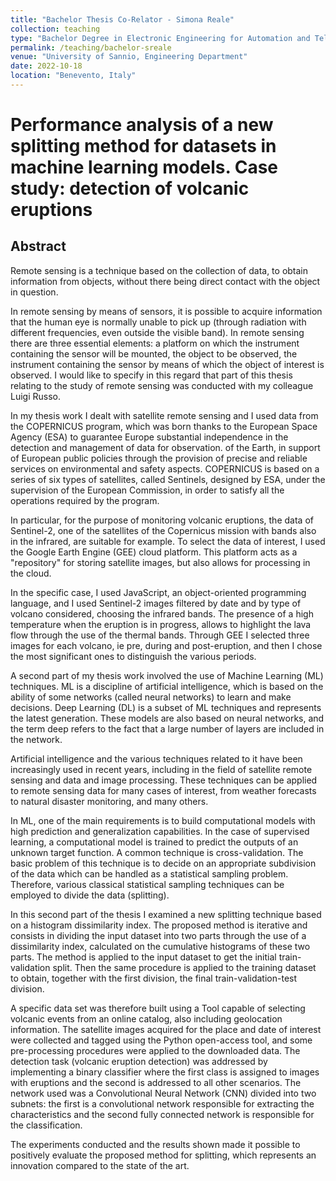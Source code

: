 ```yaml
---
title: "Bachelor Thesis Co-Relator - Simona Reale"
collection: teaching
type: "Bachelor Degree in Electronic Engineering for Automation and Telecommunications"
permalink: /teaching/bachelor-sreale
venue: "University of Sannio, Engineering Department"
date: 2022-10-18
location: "Benevento, Italy"
---
```


# Performance analysis of a new splitting method for datasets in machine learning models. Case study: detection of volcanic eruptions

## Abstract
Remote sensing is a technique based on the collection of data, to obtain information from objects, without there being direct contact with the object in question.

In remote sensing by means of sensors, it is possible to acquire information that the human eye is normally unable to pick up (through radiation with different frequencies, even outside the visible band). In remote sensing there are three essential elements: a platform on which the instrument containing the sensor will be mounted, the object to be observed, the instrument containing the sensor by means of which the object of interest is observed.
I would like to specify in this regard that part of this thesis relating to the study of remote sensing was conducted with my colleague Luigi Russo.

In my thesis work I dealt with satellite remote sensing and I used data from the COPERNICUS program, which was born thanks to the European Space Agency (ESA) to guarantee Europe substantial independence in the detection and management of data for observation. of the Earth, in support of European public policies through the provision of precise and reliable services on environmental and safety aspects.
COPERNICUS is based on a series of six types of satellites, called Sentinels, designed by ESA, under the supervision of the European Commission, in order to satisfy all the operations required by the program.

In particular, for the purpose of monitoring volcanic eruptions, the data of Sentinel-2, one of the satellites of the Copernicus mission with bands also in the infrared, are suitable for example. To select the data of interest, I used the Google Earth Engine (GEE) cloud platform. This platform acts as a "repository" for storing satellite images, but also allows for processing in the cloud.

In the specific case, I used JavaScript, an object-oriented programming language, and I used Sentinel-2 images filtered by date and by type of volcano considered, choosing the infrared bands. The presence of a high temperature when the eruption is in progress, allows to highlight the lava flow through the use of the thermal bands. Through GEE I selected three images for each volcano, ie pre, during and post-eruption, and then I chose the most significant ones to distinguish the various periods.

A second part of my thesis work involved the use of Machine Learning (ML) techniques. ML is a discipline of artificial intelligence, which is based on the ability of some networks (called neural networks) to learn and make decisions. Deep Learning (DL) is a subset of ML techniques and represents the latest generation. These models are also based on neural networks, and the term deep refers to the fact that a large number of layers are included in the network.

Artificial intelligence and the various techniques related to it have been increasingly used in recent years, including in the field of satellite remote sensing and data and image processing. These techniques can be applied to remote sensing data for many cases of interest, from weather forecasts to natural disaster monitoring, and many others.

In ML, one of the main requirements is to build computational models with high prediction and generalization capabilities. In the case of supervised learning, a computational model is trained to predict the outputs of an unknown target function.
A common technique is cross-validation. The basic problem of this technique is to decide on an appropriate subdivision of the data which can be handled as a statistical sampling problem. Therefore, various classical statistical sampling techniques can be employed to divide the data (splitting).

In this second part of the thesis I examined a new splitting technique based on a histogram dissimilarity index. The proposed method is iterative and consists in dividing the input dataset into two parts through the use of a dissimilarity index, calculated on the cumulative histograms of these two parts. The method is applied to the input dataset to get the initial train-validation split. Then the same procedure is applied to the training dataset to obtain, together with the first division, the final train-validation-test division.

A specific data set was therefore built using a Tool capable of selecting volcanic events from an online catalog, also including geolocation information. The satellite images acquired for the place and date of interest were collected and tagged using the Python open-access tool, and some pre-processing procedures were applied to the downloaded data.
The detection task (volcanic eruption detection) was addressed by implementing a binary classifier where the first class is assigned to images with eruptions and the second is addressed to all other scenarios. The network used was a Convolutional Neural Network (CNN) divided into two subnets: the first is a convolutional network responsible for extracting the characteristics and the second fully connected network is responsible for the classification.

The experiments conducted and the results shown made it possible to positively evaluate the proposed method for splitting, which represents an innovation compared to the state of the art.
